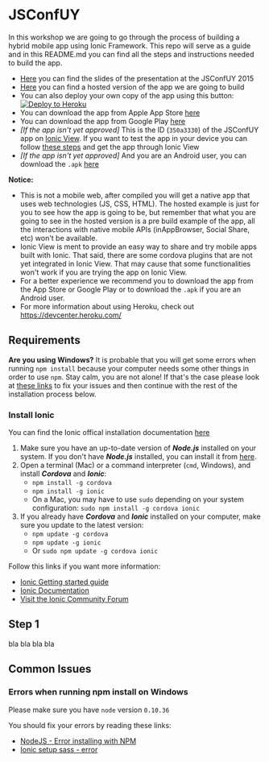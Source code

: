 # JSConfUY

In this workshop we are going to go through the process of building a hybrid mobile app using Ionic Framework.
This repo will serve as a guide and in this README.md you can find all the steps and instructions needed to build the app.

* [Here](http://startapplabs.github.io/starting-with-ionic/#/) you can find the slides of the presentation at the JSConfUY 2015
* [Here](https://jsconfuy2015.herokuapp.com/) you can find a hosted version of the app we are going to build
* You can also deploy your own copy of the app using this button: [![Deploy to Heroku](https://www.herokucdn.com/deploy/button.png)](https://heroku.com/deploy?template=https://github.com/startapplabs/jsconfuy/tree/master)
* You can download the app from Apple App Store [here]()
* You can download the app from Google Play [here]()
* *[If the app isn't yet approved]* This is the ID (`350a3330`) of the JSConfUY app on [Ionic View](). If you want to test the app in your device you can follow [these steps]() and get the app through Ionic View
* *[If the app isn't yet approved]* And you are an Android user, you can download the `.apk` [here]()

**Notice:**
* This is not a mobile web, after compiled you will get a native app that uses web technologies (JS, CSS, HTML). The hosted example is just for you to see how the app is going to be, but remember that what you are going to see in the hosted version is a pre build example of the app, all the interactions with native mobile APIs (inAppBrowser, Social Share, etc) won't be available.
* Ionic View is ment to provide an easy way to share and try mobile apps built with Ionic. That said, there are some cordova plugins that are not yet integrated in Ionic View. That may cause that some functionalities won't work if you are trying the app on Ionic View.
* For a better experience we recommend you to download the app from the App Store or Google Play or to download the `.apk` if you are an Android user.
* For more information about using Heroku, check out https://devcenter.heroku.com/

## <a name="requirements">Requirements</a>

**Are you using Windows?** It is probable that you will get some errors when running `npm install` because your computer needs some other things in order to use `npm`. Stay calm, you are not alone! If that's the case please look at [these links](#errors-when-running-npm-install-on-windows "Errors when running npm install on Windows") to fix your issues and then continue with the rest of the installation process below.

### Install Ionic
You can find the Ionic offical installation documentation [here](http://ionicframework.com/docs/guide/installation.html)

1. Make sure you have an up-to-date version of **_Node.js_** installed on your system. If you don't have **_Node.js_** installed, you can install it from [here](http://nodejs.org/).
2. Open a terminal (Mac) or a command interpreter (`cmd`, Windows), and install **_Cordova_** and **_Ionic_**:
    - `npm install -g cordova`
    - `npm install -g ionic`
    - On a Mac, you may have to use `sudo` depending on your system configuration: `sudo npm install -g cordova ionic`
3. If you already have **_Cordova_** and **_Ionic_** installed on your computer, make sure you update to the latest version:
    - `npm update -g cordova`
    - `npm update -g ionic`
    - Or `sudo npm update -g cordova ionic`

Follow this links if you want more information:
* [Ionic Getting started guide](ionicframework.com/getting-started)
* [Ionic Documentation](ionicframework.com/docs)
* [Visit the Ionic Community Forum](forum.ionicframework.com)

## <a name="step-1">Step 1</a>

bla bla bla bla

## <a name="common-issues">Common Issues</a>
### <a name="errors-when-running-npm-install-on-windows">Errors when running npm install on Windows</a>

Please make sure you have `node` version `0.10.36`

You should fix your errors by reading these links:
* [NodeJS - Error installing with NPM](http://stackoverflow.com/questions/21365714/nodejs-error-installing-with-npm/21366601#21366601)
* [Ionic setup sass - error](http://forum.ionicframework.com/t/ionic-setup-sass-error/17843)
